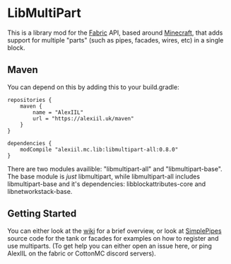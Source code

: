 # LibMultiPart

This is a library mod for the [Fabric](https://fabricmc.net/) API, based around [Minecraft](https://minecraft.net), that adds support for multiple "parts" (such as pipes, facades, wires, etc) in a single block.

## Maven

You can depend on this by adding this to your build.gradle:

```
repositories {
    maven {
        name = "AlexIIL"
        url = "https://alexiil.uk/maven"
    }
}

dependencies {
    modCompile "alexiil.mc.lib:libmultipart-all:0.8.0"
}
```

There are two modules availible: "libmultipart-all" and "libmultipart-base". The base module is *just* libmultipart, while libmultipart-all includes libmultipart-base and it's dependencies: libblockattributes-core and libnetworkstack-base.

## Getting Started

You can either look at the [wiki](https://github.com/AlexIIL/LibMultiPart/wiki) for a brief overview, or look at [SimplePipes](https://github.com/AlexIIL/SimplePipes) source code for the tank or facades for examples on how to register and use multiparts. (To get help you can either open an issue here, or ping AlexIIL on the fabric or CottonMC discord servers).
